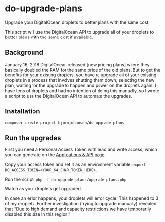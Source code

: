 # do-upgrade-plans
Upgrade your DigitalOcean droplets to better plans with the same cost.

This script will use the DigitalOcean API to upgrade all of your droplets to better plans with the same cost if available.

## Background

January 16, 2018 DigitalOcean released [new pricing plans] where they basically doubled the RAM for the same price of the old plans. But to get the benefits for your existing droplets, you have to upgrade all of your existing droplets in a process that involves shutting them down, selecting the new plan, waiting for the upgrade to happen and power on the droplets again. I have tens of droplets and had no intention of doing this manually, so I wrote a script to use the DigitalOcean API to automate the upgrades. 

## Installation

`composer create-project bjornjohansen/do-upgrade-plans`

## Run the upgrades

First you need a Personal Access Token with read and write access, which you can generate on the [Applications & API page](https://cloud.digitalocean.com/settings/api/tokens).

Copy your access token and set it as an environment variable: `export DO_ACCESS_TOKEN=<YOUR_64_CHAR_TOKEN_HERE>`.

Run the script: `php -f do-upgrade-plans/upgrade-plans.php`

Watch as your droplets get upgraded.

In case an error happens, your droplets will error cycle. This happened to 3 of my droplets. Further investigation (trying to upgrade manually) revealed that “Due to high demand and capacity restrictions we have temporarily disabled this size in this region.”
